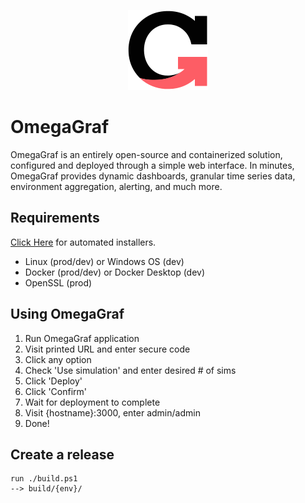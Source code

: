 <p align="center">
  <img src="docs/branding/logo_128.png">
</p>

# OmegaGraf

OmegaGraf is an entirely open-source and containerized solution, configured and deployed through a simple web interface. In minutes, OmegaGraf provides dynamic dashboards, granular time series data, environment aggregation, alerting, and much more.

## Requirements

[Click Here](https://github.com/OmegaGraf/install) for automated installers.

- Linux (prod/dev) or Windows OS (dev)
- Docker (prod/dev) or Docker Desktop (dev)
- OpenSSL (prod)

## Using OmegaGraf

1. Run OmegaGraf application
2. Visit printed URL and enter secure code
3. Click any option
4. Check 'Use simulation' and enter desired # of sims
5. Click 'Deploy'
6. Click 'Confirm'
7. Wait for deployment to complete
8. Visit {hostname}:3000, enter admin/admin
9. Done!

## Create a release

```
run ./build.ps1
--> build/{env}/
```
